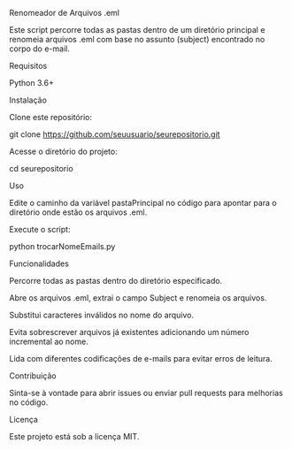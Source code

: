 Renomeador de Arquivos .eml

Este script percorre todas as pastas dentro de um diretório principal e renomeia arquivos .eml com base no assunto (subject) encontrado no corpo do e-mail.

Requisitos

Python 3.6+

Instalação

Clone este repositório:

git clone https://github.com/seuusuario/seurepositorio.git

Acesse o diretório do projeto:

cd seurepositorio

Uso

Edite o caminho da variável pastaPrincipal no código para apontar para o diretório onde estão os arquivos .eml.

Execute o script:

python trocarNomeEmails.py

Funcionalidades

Percorre todas as pastas dentro do diretório especificado.

Abre os arquivos .eml, extrai o campo Subject e renomeia os arquivos.

Substitui caracteres inválidos no nome do arquivo.

Evita sobrescrever arquivos já existentes adicionando um número incremental ao nome.

Lida com diferentes codificações de e-mails para evitar erros de leitura.

Contribuição

Sinta-se à vontade para abrir issues ou enviar pull requests para melhorias no código.

Licença

Este projeto está sob a licença MIT.